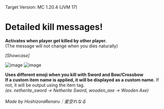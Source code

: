 Target Version: MC 1.20.4 (JVM 17)

# Detailed kill messages!

**Activates when player get killed by other player.<br/>**
(The message will not change when you dies naturally)

_[Showcase]_

![image](https://github.com/user-attachments/assets/c83fd39c-a6fb-43d8-9002-f79387d1a0bf)
![image](https://github.com/user-attachments/assets/2f8cb55c-bb22-46a8-b540-db498111b805)

**Uses different emoji when you kill with Sword and Bow/Crossbow<br/>**
**If a custom item name is applied, it will be displayed as a custom name.** If not, it will be output using the item tag.<br/>
_(ex. netherite_sword → Netherite Sword, wooden_axe → Wooden Axe)_
<br/>
<br/>
_Made by HoshizoraRenaru｜星空れなる_
